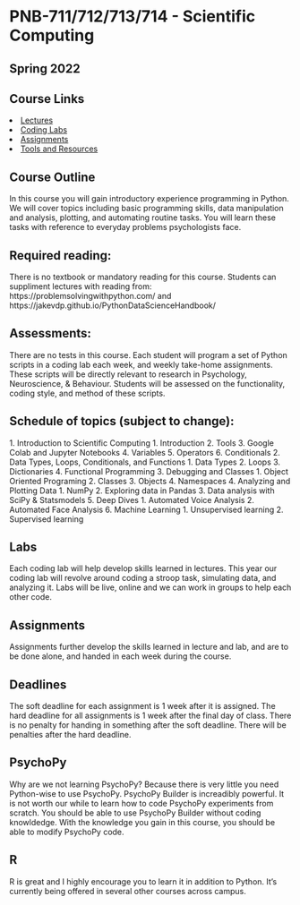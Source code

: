 <H1>PNB-711/712/713/714 - Scientific Computing</H1>
<H2>Spring 2022</H2>
<H2>Course Links</H2>
<li><a href="https://drfeinberg.github.io/Scientific-Computing/lectures.html" target="_blank">Lectures</a></li>
<li><a href="https://drfeinberg.github.io/Scientific-Computing/codinglabs.html" target="_blank">Coding Labs</a></li>
<li><a href="https://drfeinberg.github.io/Scientific-Computing/assignments.html" target="_blank">Assignments</a></li>
<li><a href="https://drfeinberg.github.io/Scientific-Computing/ToolsAndResources.html" target="_blank">Tools and Resources</a></li>

<H2>Course Outline</H2> 
In this course you will gain introductory experience programming in Python.  We will cover topics including basic programming skills, data manipulation and analysis, plotting, and automating routine tasks.  You will learn these tasks with reference to everyday problems psychologists face.

<H2>Required reading:</H2>
There is no textbook or mandatory reading for this course.  Students can suppliment lectures with reading from:
https://problemsolvingwithpython.com/
and https://jakevdp.github.io/PythonDataScienceHandbook/

<H2>Assessments:</H2>
There are no tests in this course.  Each student will program a set of Python scripts in a coding lab each week, and weekly take-home assignments. These scripts will be directly relevant to research in Psychology, Neuroscience, & Behaviour. Students will be assessed on the functionality, coding style, and method of these scripts.

<H2>Schedule of topics (subject to change):</H2>
    1. Introduction to Scientific Computing
        1. Introduction
        2. Tools
        3. Google Colab and Jupyter Notebooks
        4. Variables
        5. Operators
        6. Conditionals
    2. Data Types, Loops, Conditionals, and Functions
        1. Data Types
        2. Loops
        3. Dictionaries
        4. Functional Programming
    3. Debugging and Classes
        1. Object Oriented Programing
        2. Classes
        3. Objects
        4. Namespaces
    4. Analyzing and Plotting Data
        1. NumPy
        2. Exploring data in Pandas
        3. Data analysis with SciPy & Statsmodels
    5. Deep Dives
        1. Automated Voice Analysis
        2. Automated Face Analysis
    6. Machine Learning
        1. Unsupervised learning
        2. Supervised learning

<H2>Labs</H2>
Each coding lab will help develop skills learned in lectures.  This year our coding lab will revolve around coding a stroop task, simulating data, and analyzing it. Labs will be live, online and we can work in groups to help each other code.

<H2>Assignments</H2>
Assignments further develop the skills learned in lecture and lab, and are to be done alone, and handed in each week during the course.

<H2>Deadlines</H2>
The soft deadline for each assignment is 1 week after it is assigned.  The hard deadline for all assignments is 1 week after the final day of class. There is no penalty for handing in something after the soft deadline. There will be penalties after the hard deadline.

<H2>PsychoPy</H2>
Why are we not learning PsychoPy?  Because there is very little you need Python-wise to use PsychoPy. PsychoPy Builder is increadibly powerful. It is not worth our while to learn how to code PsychoPy experiments from scratch. You should be able to use PsychoPy Builder without coding knowldedge. With the knowledge you gain in this course, you should be able to modify PsychoPy code.

<H2>R</H2>
R is great and I highly encourage you to learn it in addition to Python.  It’s currently being offered in several other courses across campus.
